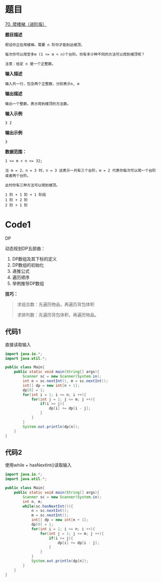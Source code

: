 # 题目
[70. 爬楼梯（进阶版）](https://kamacoder.com/problempage.php?pid=1067)

**题目描述**
``` 
假设你正在爬楼梯。需要 n 阶你才能到达楼顶。

每次你可以爬至多m (1 <= m < n)个台阶。你有多少种不同的方法可以爬到楼顶呢？

注意：给定 n 是一个正整数。
```

**输入描述**
``` 
输入共一行，包含两个正整数，分别表示n, m
```
**输出描述**
``` 
输出一个整数，表示爬到楼顶的方法数。
```
**输入示例**
``` 
3 2
```
**输出示例**
``` 
3
```

**数据范围：**
``` 
1 <= m < n <= 32;
```

``` 
当 m = 2，n = 3 时，n = 3 这表示一共有三个台阶，m = 2 代表你每次可以爬一个台阶或者两个台阶。

此时你有三种方法可以爬到楼顶。

1 阶 + 1 阶 + 1 阶段
1 阶 + 2 阶
2 阶 + 1 阶
```

# Code1
DP 

动态规划DP五部曲：
1. DP数组及其下标的定义
2. DP数组的初始化
3. 递推公式
4. 遍历顺序
5. 举例推导DP数组


**技巧：**
> 求组合数：先遍历物品，再遍历背包体积
> 
> 求排列数：先遍历背包体积，再遍历物品。

## 代码1
直接读取输入

```java
import java.io.*;
import java.util.*;

public class Main{
    public static void main(String[] args){
        Scanner sc = new Scanner(System.in);
        int n = sc.nextInt(), m = sc.nextInt();
        int[] dp = new int[n + 1];
        dp[0] = 1;
        for(int i = 1; i <= n; i ++){
            for(int j = 1; j <= m; j ++){
                if(i >= j){
                    dp[i] += dp[i - j];
                }
            }
        }
        System.out.println(dp[n]);
    }
}
```

## 代码2
使用while + hasNextInt()读取输入

```java
import java.io.*;
import java.util.*;

public class Main{
    public static void main(String[] args){
        Scanner sc = new Scanner(System.in);
        int n, m;
        while(sc.hasNextInt()){
            n = sc.nextInt();
            m = sc.nextInt();
            int[] dp = new int[n + 1];
            dp[0] = 1;
            for(int i = 1; i <= n; i ++){
                for(int j = 1; j <= m; j ++){
                    if(i >= j){
                        dp[i] += dp[i - j];
                    }
                }
            }
            System.out.println(dp[n]);
        }
    }
}
```